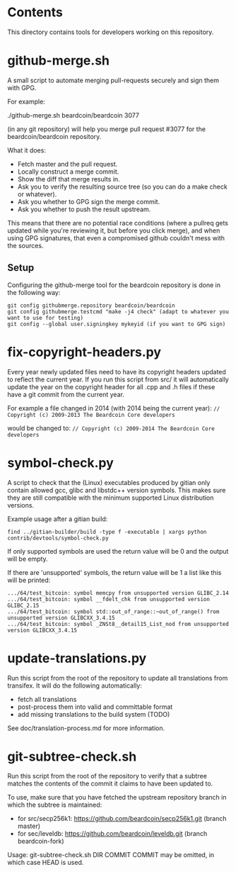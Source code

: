 Contents
===========
This directory contains tools for developers working on this repository.

github-merge.sh
==================

A small script to automate merging pull-requests securely and sign them with GPG.

For example:

  ./github-merge.sh beardcoin/beardcoin 3077

(in any git repository) will help you merge pull request #3077 for the
beardcoin/beardcoin repository.

What it does:
* Fetch master and the pull request.
* Locally construct a merge commit.
* Show the diff that merge results in.
* Ask you to verify the resulting source tree (so you can do a make
check or whatever).
* Ask you whether to GPG sign the merge commit.
* Ask you whether to push the result upstream.

This means that there are no potential race conditions (where a
pullreq gets updated while you're reviewing it, but before you click
merge), and when using GPG signatures, that even a compromised github
couldn't mess with the sources.

Setup
---------
Configuring the github-merge tool for the beardcoin repository is done in the following way:

    git config githubmerge.repository beardcoin/beardcoin
    git config githubmerge.testcmd "make -j4 check" (adapt to whatever you want to use for testing)
    git config --global user.signingkey mykeyid (if you want to GPG sign)

fix-copyright-headers.py
===========================

Every year newly updated files need to have its copyright headers updated to reflect the current year.
If you run this script from src/ it will automatically update the year on the copyright header for all
.cpp and .h files if these have a git commit from the current year.

For example a file changed in 2014 (with 2014 being the current year):
```// Copyright (c) 2009-2013 The Beardcoin Core developers```

would be changed to:
```// Copyright (c) 2009-2014 The Beardcoin Core developers```

symbol-check.py
==================

A script to check that the (Linux) executables produced by gitian only contain
allowed gcc, glibc and libstdc++ version symbols.  This makes sure they are
still compatible with the minimum supported Linux distribution versions.

Example usage after a gitian build:

    find ../gitian-builder/build -type f -executable | xargs python contrib/devtools/symbol-check.py 

If only supported symbols are used the return value will be 0 and the output will be empty.

If there are 'unsupported' symbols, the return value will be 1 a list like this will be printed:

    .../64/test_bitcoin: symbol memcpy from unsupported version GLIBC_2.14
    .../64/test_bitcoin: symbol __fdelt_chk from unsupported version GLIBC_2.15
    .../64/test_bitcoin: symbol std::out_of_range::~out_of_range() from unsupported version GLIBCXX_3.4.15
    .../64/test_bitcoin: symbol _ZNSt8__detail15_List_nod from unsupported version GLIBCXX_3.4.15

update-translations.py
=======================

Run this script from the root of the repository to update all translations from transifex.
It will do the following automatically:

- fetch all translations
- post-process them into valid and committable format
- add missing translations to the build system (TODO)

See doc/translation-process.md for more information.

git-subtree-check.sh
====================

Run this script from the root of the repository to verify that a subtree matches the contents of
the commit it claims to have been updated to.

To use, make sure that you have fetched the upstream repository branch in which the subtree is
maintained:
* for src/secp256k1: https://github.com/beardcoin/secp256k1.git (branch master)
* for sec/leveldb: https://github.com/beardcoin/leveldb.git (branch beardcoin-fork)

Usage: git-subtree-check.sh DIR COMMIT
COMMIT may be omitted, in which case HEAD is used.
